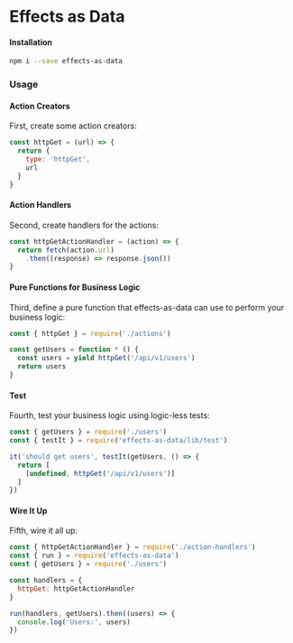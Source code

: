 # Effects as Data

#### Installation
```sh
npm i --save effects-as-data
```

### Usage
#### Action Creators
First, create some action creators:
```js
const httpGet = (url) => {
  return {
    type: 'httpGet',
    url
  }
}
```

#### Action Handlers
Second, create handlers for the actions:
```js
const httpGetActionHandler = (action) => {
  return fetch(action.url)
    .then((response) => response.json())
}
```

#### Pure Functions for Business Logic
Third, define a pure function that effects-as-data can use to perform your business logic:
```js
const { httpGet } = require('./actions')

const getUsers = function * () {
  const users = yield httpGet('/api/v1/users')
  return users
}
```

#### Test
Fourth, test your business logic using logic-less tests:
```js
const { getUsers } = require('./users')
const { testIt } = require('effects-as-data/lib/test')

it('should get users', testIt(getUsers, () => {
  return [
    [undefined, httpGet('/api/v1/users')]
  ]
})
```

#### Wire It Up
Fifth, wire it all up:
```js
const { httpGetActionHandler } = require('./action-handlers')
const { run } = require('effects-as-data')
const { getUsers } = require('./users')

const handlers = {
  httpGet: httpGetActionHandler
}

run(handlers, getUsers).then((users) => {
  console.log('Users:', users)
})
```

